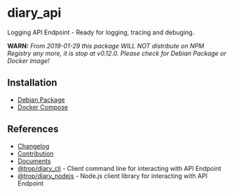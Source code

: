 # diary_api

Logging API Endpoint - Ready for logging, tracing and debuging.

**WARN:** *From 2019-01-29 this package WILL NOT distribute on NPM Registry
any more, it is stop at v0.12.0. Please check for Debian Package or
Docker image!*

## Installation

* [Debian Package](doc/install_debian_package.md)
* [Docker Compose](doc/install_docker_compose.md)

## References

* [Changelog](changelog.md)
* [Contribution](contribution.md)
* [Documents](doc/index.md)
* [@trop/diary_cli](https://www.npmjs.com/package/@trop/diary_cli) -
  Client command line for interacting with API Endpoint
* [@trop/diary_nodejs](https://www.npmjs.com/package/@trop/diary_nodejs) -
  Node.js client library for interacting with API Endpoint
